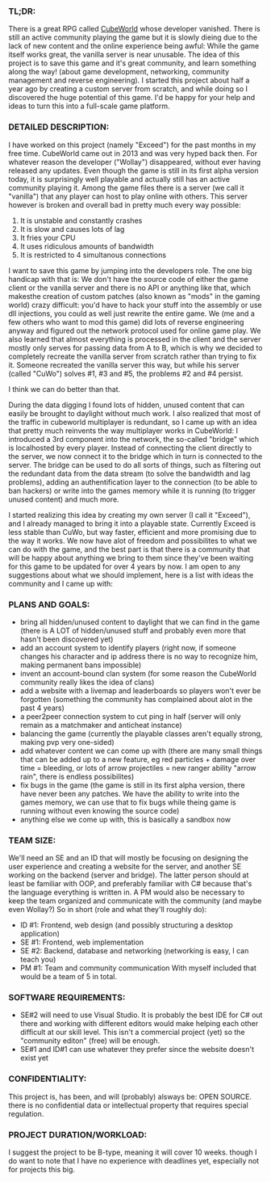 ### TL;DR:
There is a great RPG called [CubeWorld](https://picroma.com/cubeworld) whose developer vanished. There is still an active community playing the game but it is slowly dieing due to the lack of new content and the online experience being awful: While the game itself works great, the vanilla server is near unusable. The idea of this project is to save this game and it's great community, and learn something along the way! (about game development, networking, community management and reverse engineering). I started this project about half a year ago by creating a custom server from scratch, and while doing so I discovered the huge potential of this game. I'd be happy for your help and ideas to turn this into a full-scale game platform.

### DETAILED DESCRIPTION:
I have worked on this project (namely "Exceed") for the past months in my free time.  CubeWorld came out in 2013 and was very hyped back then. For whatever reason the developer ("Wollay") disappeared, without ever having released any updates. Even though the game is still in its first alpha version today, it is surprisingly well playable and actually still has an active community playing it. Among the game files there is a server (we call it "vanilla") that any player can host to play online with others. This server however is broken and overall bad in pretty much every way possible:
1. It is unstable and constantly crashes
2. It is slow and causes lots of lag
3. It fries your CPU
4. It uses ridiculous amounts of bandwidth
5. It is restricted to 4 simultanous connections

I want to save this game by jumping into the developers role. The one big handicap with that is: We don't have the source code of either the game client or the vanilla server and there is no API or anything like that, which makesthe creation of custom patches (also known as "mods" in the gaming world) crazy difficult: you'd have to hack your stuff into the assembly or use dll injections, you could as well just rewrite the entire game. We (me and a few others who want to mod this game) did lots of reverse engineering anyway and figured out the network protocol used for online game play. We also learned that almost everything is processed in the client and the server mostly only serves for passing data from A to B, which is why we decided to completely recreate the vanilla server from scratch rather than trying to fix it. Someone recreated the vanilla server this way, but while his server (called "CuWo") solves #1, #3 and #5, the problems #2 and #4 persist.

I think we can do better than that.

During the data digging I found lots of hidden, unused content that can easily be brought to daylight without much work. I also realized that most of the traffic in cubeworld multiplayer is redundant, so I came up with an idea that pretty much reinvents the way multiplayer works in CubeWorld: I introduced a 3rd component into the network, the so-called "bridge" which is localhosted by every player. Instead of connecting the client directly to the server, we now connect it to the bridge which in turn is connected to the server. The bridge can be used to do all sorts of things, such as filtering out the redundant data from the data stream (to solve the bandwidth and lag problems), adding an authentification layer to the connection (to be able to ban hackers) or write into the games memory while it is running (to trigger unused content) and much more.

I started realizing this idea by creating my own server (I call it "Exceed"), and I already managed to bring it into a playable state. Currently Exceed is less stable than CuWo, but way faster, efficient and more promising due to the way it works. We now have alot of freedom and possibilites to what we can do with the game, and the best part is that there is a community that will be happy about anything we bring to them since they've been waiting for this game to be updated for over 4 years by now. I am open to any suggestions about what we should implement, here is a list with ideas the community and I came up with:

### PLANS AND GOALS:
- bring all hidden/unused content to daylight that we can find in the game (there is A LOT of hidden/unused stuff and probably even more that hasn't been discovered yet)
- add an account system to identify players (right now, if someone changes his character and ip address there is no way to recognize him, making permanent bans impossible)
- invent an account-bound clan system (for some reason the CubeWorld community really likes the idea of clans) 
- add a website with a livemap and leaderboards so players won't ever be forgotten (something the community has complained about alot in the past 4 years)
- a peer2peer connection system to cut ping in half (server will only remain as a matchmaker and anticheat instance)
- balancing the game (currently the playable classes aren't equally strong, making pvp very one-sided)
- add whatever content we can come up with (there are many small things that can be added up to a new feature, eg red particles + damage over time = bleeding, or lots of arrow projectiles = new ranger ability "arrow rain", there is endless possibilites)
- fix bugs in the game (the game is still in its first alpha version, there have never been any patches. We have the ability to write into the games memory, we can use that to fix bugs while theing game is running without even knowing the source code)
- anything else we come up with, this is basically a sandbox now

### TEAM SIZE:
We'll need an SE and an ID that will mostly be focusing on designing the user experience and creating a website for the server, and another SE working on the backend (server and bridge). The latter person should at least be familiar with OOP, and preferably familiar with C# because that's the language everything is written in. A PM would also be necessary to keep the team organized and communicate with the community (and maybe even Wollay?)
So in short (role and what they'll roughly do):
- ID #1: Frontend, web design (and possibly structuring a desktop application)
- SE #1: Frontend, web implementation
- SE #2: Backend, database and networking (networking is easy, I can teach you) 
- PM #1: Team and community communication
With myself included that would be a team of 5 in total.

### SOFTWARE REQUIREMENTS:
- SE#2 will need to use Visual Studio. It is probably the best IDE for C# out there and working with different editors would make helping each other difficult at our skill level. This isn't a commercial project (yet) so the "community editon" (free) will be enough.
- SE#1 and ID#1 can use whatever they prefer since the website doesn't exist yet

### CONFIDENTIALITY:
This project is, has been, and will (probably) alsways be: OPEN SOURCE. there is no confidential data or intellectual property that requires special regulation.

### PROJECT DURATION/WORKLOAD:
I suggest the project to be B-type, meaning it will cover 10 weeks. though I do want to note that I have no experience with deadlines yet, especially not for projects this big.
